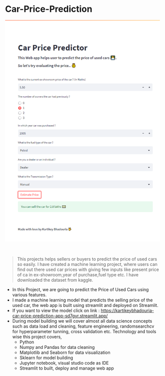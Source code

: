 
# Car-Price-Prediction
<p align="center"> 
<img src="https://github.com/kartikeyBhadouria/Car-Price-Prediction/blob/main/model.png" alt="Website image">
</p>
<br>


>This projects helps sellers or buyers to predict the price of used cars so easily.
>I have created a machine learning project, where users can find out there used car prices with giving few inputs like present price of ca in ex-showroom,year of purchase,fuel type etc. I have downloaded the dataset from kaggle. 
 - In this Project, we are going to predict the Price of Used Cars using various features.
 - I made a machine learning model that predicts the selling price of the used car, the web app is built using streamlit and deployed on Streamlit. 
 - If you want to view the model click on link : https://kartikeybhadouria-car-price-prediction-app-sd7gyr.streamlit.app/
 - During model building we will cover almost all data science concepts such as data load and cleaning, feature engineering, randomsearchcv for hyperparameter tunning,      cross validation etc. Technology and tools wise this project covers,
    - Python
    - Numpy and Pandas for data cleaning
    - Matplotlib and Seaborn for data visualization
    - Sklearn for model building
    - Jupyter notebook, visual studio code as IDE
    - Streamlit to built, deploy and manage web app
     
